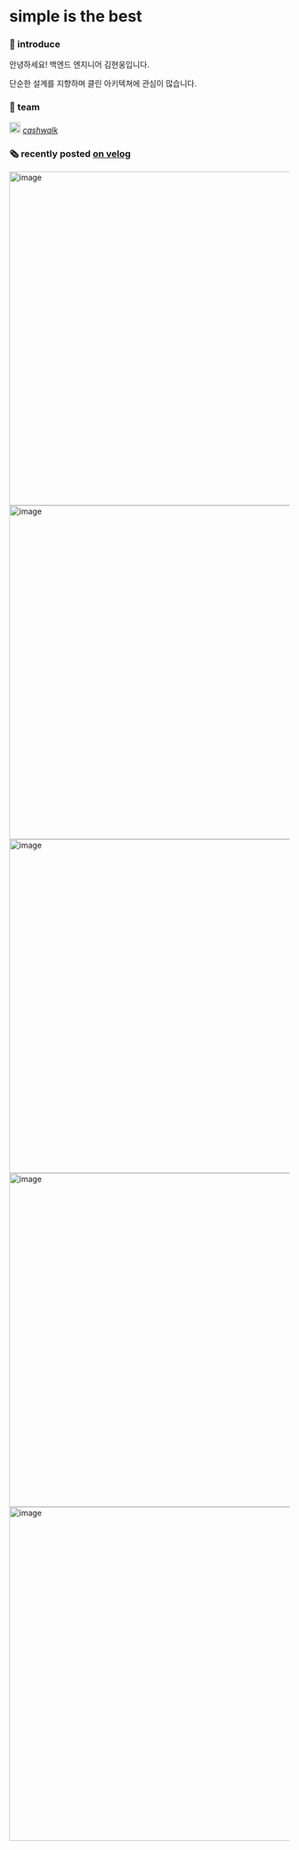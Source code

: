 # simple is the best

### 🙋‍ introduce
안녕하세요! 백엔드 엔지니어 김현웅입니다.

단순한 설계를 지향하며 클린 아키텍쳐에 관심이 많습니다.

### 🏢 team
<img width="20" alt="image" src="https://user-images.githubusercontent.com/79785454/183286092-544c30a3-d5df-44d9-bf20-2ba7f317f5b4.png"> [*cashwalk*](https://www.instagram.com/cashwalk_korea/)


### 🗞  recently posted [on velog](https://velog.io/@ksi05503)
<a href="https://velog.io/@ksi05503/%EA%B0%9C%EB%B0%9C%EC%9E%90%EA%B0%80-%EC%84%9C%EB%B9%84%EC%8A%A4-%ED%8C%8C%EC%9D%B4%ED%94%84-%EB%B0%96%EC%9D%98-%EC%9D%98%EC%82%AC%EA%B2%B0%EC%A0%95%EB%93%A4%EC%9D%84-%EB%82%B4%EB%A6%AC%EB%8A%94-%EB%B0%A9%EC%8B%9D-%EB%AA%85%EB%B6%84">
<img width="600" alt="image" src="https://user-images.githubusercontent.com/79785454/183285226-b04ef306-03fd-4edf-82d8-c5d4267c887a.png">
</a>

<a href="https://velog.io/@ksi05503/prisma-migration-nooo">
<img width="600" alt="image" src="https://user-images.githubusercontent.com/79785454/183285248-c5641779-a71e-4aec-9395-e8787fcb82d3.png">
</a>

<a href="https://velog.io/@ksi05503/%EB%8B%B9%EC%8B%A0%EC%9D%98-%EC%96%B4%ED%94%8C%EB%A6%AC%EC%BC%80%EC%9D%B4%EC%85%98-%EB%A1%9C%EC%A7%81%EC%97%90-LexoRank-%EB%A5%BC-%EC%A0%81%EC%9A%A9%ED%95%B4%EC%95%BC%ED%95%98%EB%8A%94-%EC%9D%B4%EC%9C%A0">
<img width="600" alt="image" src="https://user-images.githubusercontent.com/79785454/183285252-5707dcdd-17f7-49cf-bd28-87064d301f6d.png">
</a>

<a href="https://velog.io/@ksi05503/transaction-%EC%97%90-%EC%95%A0%EB%A5%BC-%EB%A8%B9%EA%B3%A0%EC%9E%88%EB%8B%A4%EB%A9%B4-nested-writes%EB%A5%BC-%ED%99%9C%EC%9A%A9%ED%95%98%EA%B3%A0-%EC%9E%88%EB%8A%94%EC%A7%80%EB%B6%80%ED%84%B0">
<img width="600" alt="image" src="https://user-images.githubusercontent.com/79785454/183285255-593bb119-b73e-4c5e-852b-b16b35c4bb26.png">
</a>

<a href="https://velog.io/@ksi05503/Cursor-%EA%B8%B0%EB%B0%98-Pagination-%EB%B0%A9%EC%8B%9D">
<img width="600" alt="image" src="https://user-images.githubusercontent.com/79785454/183285260-a14466fb-f06c-4b22-8a17-6f26a6afcef1.png">
</a>
